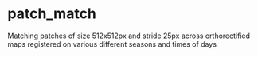 # patch_match
Matching patches of size 512x512px and stride 25px across orthorectified maps registered on various different seasons and times of days
